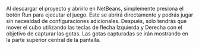 Al descargar el proyecto y abrirlo en NetBeans, simplemente presiona el botón Run para ejecutar el juego. Este se abrirá directamente y podrás jugar sin necesidad de configuraciones adicionales.
Después, solo tendrás que mover el cubo utilizando las teclas de flecha Izquierda y Derecha con el objetivo de capturar las gotas. Las gotas capturadas se irán mostrando en la parte superior central de la pantalla.
